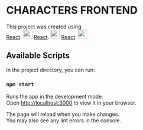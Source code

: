 # CHARACTERS FRONTEND 

This project was created using  
[React](https://github.com/facebook/create-react-app).
<img src="https://cdn-icons-png.flaticon.com/512/1260/1260775.png"  width="25" height="25">
[React](https://github.com/facebook/create-react-app).
<img src="https://cdn-icons-png.flaticon.com/512/1260/1260775.png"  width="25" height="25">
[React](https://github.com/facebook/create-react-app).
<img src="https://cdn-icons-png.flaticon.com/512/1260/1260775.png"  width="25" height="25">

## Available Scripts

In the project directory, you can run:

### `npm start`

Runs the app in the development mode.\
Open [http://localhost:3000](http://localhost:3000) to view it in your browser.

The page will reload when you make changes.\
You may also see any lint errors in the console.
